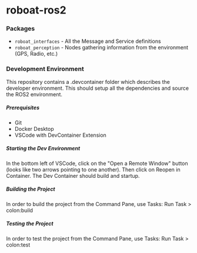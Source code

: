 # roboat-ros2

### Packages

- `roboat_interfaces` - All the Message and Service definitions
- `roboat_perception` - Nodes gathering information from the environment (GPS, Radio, etc.)

### Development Environment

This repository contains a .devcontainer folder which describes the developer environment. This should setup all the dependencies and source the ROS2 environment.

##### Prerequisites

- Git
- Docker Desktop
- VSCode with DevContainer Extension

##### Starting the Dev Environment

In the bottom left of VSCode, click on the "Open a Remote Window" button (looks like two arrows pointing to one another). Then click on Reopen in Container. The Dev Container should build and startup.

##### Building the Project

In order to build the project from the Command Pane, use Tasks: Run Task > colon:build


##### Testing the Project

In order to test the project from the Command Pane, use Tasks: Run Task > colon:test